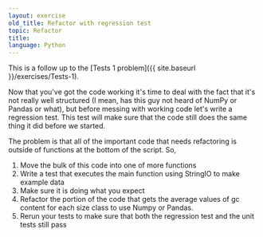 ```yaml
---
layout: exercise
old_title: Refactor with regression test
topic: Refactor
title:
language: Python
---
```


This is a follow up to the [Tests 1 problem]({{ site.baseurl }}/exercises/Tests-1).

Now that you've got the code working it's time to deal with the fact that it's
not really well structured (I mean, has this guy not heard of NumPy or Pandas or
what), but before messing with working code let's write a regression test. This
test will make sure that the code still does the same thing it did before we
started.

The problem is that all of the important code that needs refactoring is
outside of functions at the bottom of the script. So,

1.  Move the bulk of this code into one of more functions
2.  Write a test that executes the main function using StringIO to make
    example data
3.  Make sure it is doing what you expect
4.  Refactor the portion of the code that gets the average values of gc
    content for each size class to use Numpy or Pandas.
5.  Rerun your tests to make sure that both the regression test and the
    unit tests still pass
